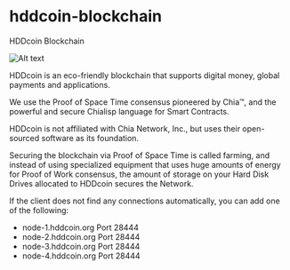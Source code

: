 # hddcoin-blockchain
 HDDcoin Blockchain

![Alt text](    https://hddcoin.org/wp-content/uploads/2021/07/hdd_coin_logo_website_75.png)

HDDcoin is an eco-friendly blockchain that supports digital money, global payments and applications.

We use the Proof of Space Time consensus pioneered by Chia™, and the powerful and secure Chialisp language for Smart Contracts.

HDDcoin is not affiliated with Chia Network, Inc., but uses their open-sourced software as its foundation.

Securing the blockchain via Proof of Space Time is called farming, and instead of using specialized equipment that uses huge amounts of energy for Proof of Work consensus, the amount of storage on your Hard Disk Drives allocated to HDDcoin secures the Network.

If the client does not find any connections automatically, you can add one of the following:

-	node-1.hddcoin.org Port 28444
-	node-2.hddcoin.org Port 28444
-	node-3.hddcoin.org Port 28444
-	node-4.hddcoin.org Port 28444
